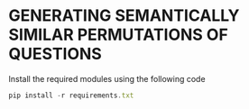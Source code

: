 # GENERATING SEMANTICALLY SIMILAR PERMUTATIONS OF QUESTIONS



Install the required modules using the following code
```javascript
pip install -r requirements.txt 
```
